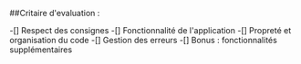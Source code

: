 ##Critaire d'evaluation :

-[] Respect des consignes
-[] Fonctionnalité de l'application
-[] Propreté et organisation du code
-[] Gestion des erreurs
-[] Bonus : fonctionnalités supplémentaires
